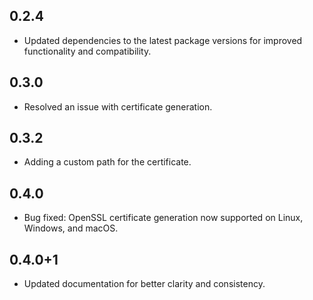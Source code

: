 ## 0.2.4

* Updated dependencies to the latest package versions for improved functionality and compatibility.

## 0.3.0

* Resolved an issue with certificate generation.

## 0.3.2

* Adding a custom path for the certificate.

## 0.4.0

* Bug fixed: OpenSSL certificate generation now supported on Linux, Windows, and macOS.

## 0.4.0+1

* Updated documentation for better clarity and consistency.